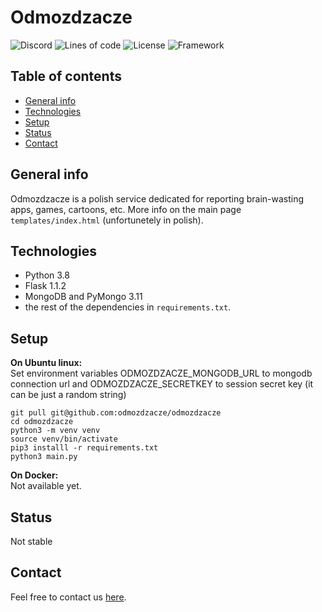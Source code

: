 # Odmozdzacze
![Discord](https://img.shields.io/discord/788341540438933554?color=%237289DA&label=discord&logo=discord&logoColor=%23ffffff)
![Lines of code](https://img.shields.io/tokei/lines/github/odmozdzacze/odmozdzacze)
![License](https://img.shields.io/github/license/odmozdzacze/odmozdzacze)
![Framework](https://img.shields.io/badge/built_with-flask-informational)

## Table of contents
  - [General info](#general-info)
  - [Technologies](#technologies)
  - [Setup](#setup)
  - [Status](#status)
  - [Contact](#contact)

## General info
Odmozdzacze is a polish service dedicated for reporting brain-wasting apps, games, cartoons, etc.
More info on the main page `templates/index.html` (unfortunetely in polish).

## Technologies
- Python 3.8
- Flask 1.1.2
- MongoDB and PyMongo 3.11  
- the rest of the dependencies in `requirements.txt`.
  
## Setup
**On Ubuntu linux:**  
Set environment variables ODMOZDZACZE_MONGODB_URL to mongodb connection url and ODMOZDZACZE_SECRETKEY to session secret key (it can be just a random string)
```
git pull git@github.com:odmozdzacze/odmozdzacze
cd odmozdzacze
python3 -m venv venv
source venv/bin/activate
pip3 installl -r requirements.txt
python3 main.py
```
**On Docker:**  
Not available yet.

## Status
Not stable

## Contact
Feel free to contact us [here](https://docs.google.com/forms/d/e/1FAIpQLSclAWhzF7YhCIZqWfmHAMA1Y-f6VHzqV2qb75RPhDT4m2ubVQ/viewform?usp=sf_link).
